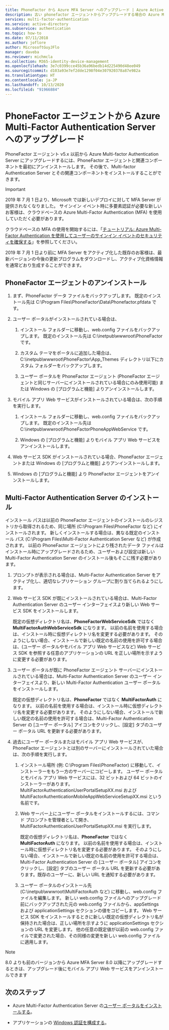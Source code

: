 ```yaml
---
title: PhoneFactor から Azure MFA Server へのアップグレード | Azure Active Directory
description: 古い phonefactor エージェントからアップグレードする場合の Azure MFA Server の概要。
services: multi-factor-authentication
ms.service: active-directory
ms.subservice: authentication
ms.topic: how-to
ms.date: 07/11/2018
ms.author: joflore
author: MicrosoftGuyJFlo
manager: daveba
ms.reviewer: michmcla
ms.collection: M365-identity-device-management
ms.openlocfilehash: 3e7c0399cce45b36a96bedb14d225490d48ee049
ms.sourcegitcommit: d103a93e7ef2dde1298f04e307920378a87e982a
ms.translationtype: HT
ms.contentlocale: ja-JP
ms.lasthandoff: 10/13/2020
ms.locfileid: "91966884"
---
```

# <a name="upgrade-the-phonefactor-agent-to-azure-multi-factor-authentication-server"></a>PhoneFactor エージェントから Azure Multi-Factor Authentication Server へのアップグレード

PhoneFactor エージェント v5.x 以前から Azure Multi-factor Authentication Server にアップグレードするには、PhoneFactor エージェントと関連コンポーネントを最初にアンインストールします。 その後で、Multi-factor Authentication Server とその関連コンポーネントをインストールすることができます。

> [!IMPORTANT]
> 2019 年 7 月 1 日より、Microsoft では新しいデプロイに対して MFA Server が提供されなくなりました。 サインイン イベント時に多要素認証が必要な新しいお客様は、クラウドベースの Azure Multi-Factor Authentication (MFA) を使用していただく必要があります。
>
> クラウドベースの MFA の使用を開始するには、「[チュートリアル: Azure Multi-Factor Authentication を使用してユーザーのサインイン イベントのセキュリティを確保する](tutorial-enable-azure-mfa.md)」を参照してください。
>
> 2019 年 7 月 1 日より前に MFA Server をアクティブ化した既存のお客様は、最新バージョンの今後の更新プログラムをダウンロードし、アクティブ化資格情報を通常どおり生成することができます。

## <a name="uninstall-the-phonefactor-agent"></a>PhoneFactor エージェントのアンインストール

1. まず、PhoneFactor データ ファイルをバックアップします。 既定のインストール先は C:\Program Files\PhoneFactor\Data\Phonefactor.pfdata です。

2. ユーザー ポータルがインストールされている場合は、
   1. インストール フォルダーに移動し、web.config ファイルをバックアップします。 既定のインストール先は C:\inetpub\wwwroot\PhoneFactor です。

   2. カスタム テーマをポータルに追加した場合は、C:\inetpub\wwwroot\PhoneFactor\App_Themes ディレクトリ以下にカスタム フォルダーをバックアップします。

   3. ユーザー ポータルを PhoneFactor エージェント (PhoneFactor エージェントと同じサーバーにインストールされている場合にのみ使用可能) または Windows の [プログラムと機能] よりアンインストールします。

3. モバイル アプリ Web サービスがインストールされている場合は、次の手順を実行します。

   1. インストール フォルダーに移動し、web.config ファイルをバックアップします。 既定のインストール先は C:\inetpub\wwwroot\PhoneFactorPhoneAppWebService です。

   2. Windows の [プログラムと機能] よりモバイル アプリ Web サービスをアンインストールします。

4. Web サービス SDK がインストールされている場合、PhoneFactor エージェントまたは Windows の [プログラムと機能] よりアンインストールします。

5. Windows の [プログラムと機能] より PhoneFactor エージェントをアンインストールします。

## <a name="install-the-multi-factor-authentication-server"></a>Multi-Factor Authentication Server のインストール

インストール パスは以前の PhoneFactor エージェントのインストールのレジストリから取得されるため、同じ場所 (C:\Program Files\PhoneFactor など) にインストールされます。 新しくインストールする場合は、異なる既定のインストール パス (C:\Program Files\Multi-Factor Authentication Server など) が作成されます。 以前の PhoneFactor エージェントにより残されたデータ ファイルはインストール時にアップグレードされるため、ユーザーおよび設定は新しい Multi-Factor Authentication Server のインストール後もそこに残す必要があります。

1. プロンプトが表示される場合は、Multi-Factor Authentication Server をアクティブ化し、適切なレプリケーション グループに割り当てられるようにします。

2. Web サービス SDK が既にインストールされている場合は、Multi-Factor Authentication Server のユーザー インターフェイスより新しい Web サービス SDK をインストールします。

   既定の仮想ディレクトリ名は、**PhoneFactorWebServiceSdk** ではなく **MultiFactorAuthWebServiceSdk** になります。 以前の名前を使用する場合は、インストール時に仮想ディレクトリ名を変更する必要があります。 そのようにしない場合、インストールで新しい既定の名前の使用を許可する場合は、(ユーザー ポータルやモバイル アプリ Web サービスなど) Web サービス SDK を参照する任意のアプリケーションの URL を正しい場所を示すように変更する必要があります。

3. ユーザー ポータルが既に PhoneFactor エージェント サーバーにインストールされている場合は、Multi-Factor Authentication Server のユーザー インターフェイスより、新しい Multi-Factor Authentication ユーザー ポータルをインストールします。

   既定の仮想ディレクトリ名は、**PhoneFactor** ではなく **MultiFactorAuth** になります。 以前の名前を使用する場合は、インストール時に仮想ディレクトリ名を変更する必要があります。 そのようにしない場合、インストールで新しい既定の名前の使用を許可する場合は、Multi-Factor Authentication Server の [ユーザー ポータル] アイコンをクリックし、[設定] タブのユーザー ポータル URL を更新する必要があります。

4. 過去にユーザー ポータルまたはモバイル アプリ Web サービスが、PhoneFactor エージェントとは別のサーバーにインストールされていた場合は、次の手順を実行します。

   1. インストール場所 (例: C:\Program Files\PhoneFactor) に移動して、インストーラーをもう一方のサーバーにコピーします。 ユーザー ポータルとモバイル アプリ Web サービスには、32 ビットおよび 64 ビットのインストーラーがあります。 MultiFactorAuthenticationUserPortalSetupXX.msi および MultiFactorAuthenticationMobileAppWebServiceSetupXX.msi という名前です。

   2. Web サーバー上にユーザー ポータルをインストールするには、コマンド プロンプトを管理者として開き、MultiFactorAuthenticationUserPortalSetupXX.msi を実行します。

      既定の仮想ディレクトリ名は、**PhoneFactor** ではなく **MultiFactorAuth** になります。 以前の名前を使用する場合は、インストール時に仮想ディレクトリ名を変更する必要があります。 そのようにしない場合、インストールで新しい既定の名前の使用を許可する場合は、Multi-Factor Authentication Server の [ユーザー ポータル] アイコンをクリックし、[設定] タブのユーザー ポータル URL を更新する必要があります。既存のユーザーに、新しい URL を通知する必要があります。

   3. ユーザー ポータルのインストール先 (C:\inetpub\wwwroot\MultiFactorAuth など) に移動し、web.config ファイルを編集します。 新しい web.config ファイルへのアップグレード前にバックアップされた元の web.config ファイルから、appSettings および applicationSettings セクションの値をコピーします。 Web サービス SDK をインストールするときに新しい既定の仮想ディレクトリ名が保持された場合は、正しい場所を示すように applicationSettings セクションの URL を変更します。 他の任意の既定値が以前の web.config ファイルで変更された場合、その同様の変更を新しい web.config ファイルに適用します。

> [!NOTE]
> 8.0 よりも前のバージョンから Azure MFA Server 8.0 以降にアップグレードするときは、アップグレード後にモバイル アプリ Web サービスをアンインストールできます

## <a name="next-steps"></a>次のステップ

- Azure Multi-Factor Authentication Server の[ユーザー ポータルをインストールする](howto-mfaserver-deploy-userportal.md)。

- アプリケーションの [Windows 認証を構成する](howto-mfaserver-windows.md)。 
